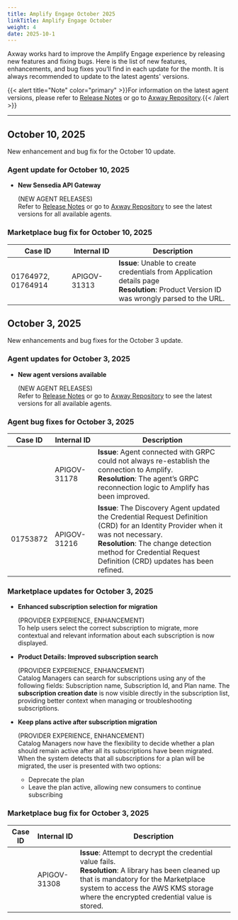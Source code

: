 ```yaml
---
title: Amplify Engage October 2025
linkTitle: Amplify Engage October
weight: 4
date: 2025-10-1
---
```

Axway works hard to improve the Amplify Engage experience by releasing new features and fixing bugs. Here is the list of new features, enhancements, and bug fixes you’ll find in each update for the month. It is always recommended to update to the latest agents' versions.

{{< alert title="Note" color="primary" >}}For information on the latest agent versions, please refer to [Release Notes](/docs/amplify_relnotes) or go to [Axway Repository](https://repository.axway.com/catalog?q=agents).{{< /alert >}}

---

## October 10, 2025

New enhancement and bug fix for the October 10 update.

### Agent update for October 10, 2025

* **New Sensedia API Gateway**

  (NEW AGENT RELEASES)</br>
  Refer to [Release Notes](/docs/amplify_relnotes) or go to [Axway Repository](https://repository.axway.com/catalog?q=agents) to see the latest versions for all available agents.

### Marketplace bug fix for October 10, 2025

| Case ID     | Internal ID  | Description                                       |
|-------------|--------------|---------------------------------------------------|
| 01764972, 01764914 | APIGOV-31313 | **Issue**: Unable to create credentials from Application details page <br/>**Resolution**: Product Version ID was wrongly parsed to the URL. |

## October 3, 2025

New enhancements and bug fixes for the October 3 update.

### Agent updates for October 3, 2025

* **New agent versions available**

  (NEW AGENT RELEASES)</br>
  Refer to [Release Notes](/docs/amplify_relnotes) or go to [Axway Repository](https://repository.axway.com/catalog?q=agents) to see the latest versions for all available agents.

### Agent bug fixes for October 3, 2025

| Case ID     | Internal ID  | Description                                       |
|-------------|--------------|---------------------------------------------------|
|             | APIGOV-31178 | **Issue**: Agent connected with GRPC could not always re-establish the connection to Amplify. <br />**Resolution**: The agent’s GRPC reconnection logic to Amplify has been improved. |
| 01753872    | APIGOV-31216 | **Issue**: The Discovery Agent updated the Credential Request Definition (CRD) for an Identity Provider when it was not necessary. <br />**Resolution**: The change detection method for Credential Request Definition (CRD) updates has been refined. |

### Marketplace updates for October 3, 2025

* **Enhanced subscription selection for migration**

  (PROVIDER EXPERIENCE, ENHANCEMENT)</br>
  To help users select the correct subscription to migrate, more contextual and relevant information about each subscription is now displayed.

* **Product Details: Improved subscription search**

  (PROVIDER EXPERIENCE, ENHANCEMENT)</br>
  Catalog Managers can search for subscriptions using any of the following fields: Subscription name, Subscription Id, and Plan name. The **subscription creation date** is now visible directly in the subscription list, providing better context when managing or troubleshooting subscriptions.

* **Keep plans active after subscription migration**

  (PROVIDER EXPERIENCE, ENHANCEMENT)</br>
  Catalog Managers now have the flexibility to decide whether a plan should remain active after all its subscriptions have been migrated. When the system detects that all subscriptions for a plan will be migrated, the user is presented with two options:

    * Deprecate the plan
    * Leave the plan active, allowing new consumers to continue subscribing

### Marketplace bug fix for October 3, 2025

| Case ID     | Internal ID  | Description                                       |
|-------------|--------------|---------------------------------------------------|
|             | APIGOV-31308 | **Issue**: Attempt to decrypt the credential value fails. <br/>**Resolution**: A library has been cleaned up that is mandatory for the Marketplace system to access the AWS KMS storage where the encrypted credential value is stored. |
